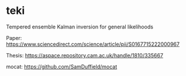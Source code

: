 # teki
Tempered ensemble Kalman inversion for general likelihoods

Paper: https://www.sciencedirect.com/science/article/pii/S0167715222000967

Thesis: https://aspace.repository.cam.ac.uk/handle/1810/335667

mocat: https://github.com/SamDuffield/mocat
